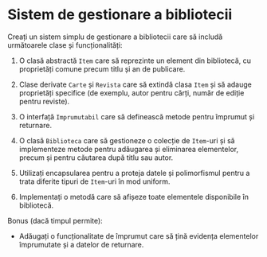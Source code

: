 # Sistem de gestionare a bibliotecii

Creați un sistem simplu de gestionare a bibliotecii care să includă următoarele clase și funcționalități:

1. O clasă abstractă `Item` care să reprezinte un element din bibliotecă, cu proprietăți comune precum titlu și an de publicare.

2. Clase derivate `Carte` și `Revista` care să extindă clasa `Item` și să adauge proprietăți specifice (de exemplu, autor pentru cărți, număr de ediție pentru reviste).

3. O interfață `Imprumutabil` care să definească metode pentru împrumut și returnare.

4. O clasă `Biblioteca` care să gestioneze o colecție de `Item`-uri și să implementeze metode pentru adăugarea și eliminarea elementelor, precum și pentru căutarea după titlu sau autor.

5. Utilizați encapsularea pentru a proteja datele și polimorfismul pentru a trata diferite tipuri de `Item`-uri în mod uniform.

6. Implementați o metodă care să afișeze toate elementele disponibile în bibliotecă.

Bonus (dacă timpul permite):
- Adăugați o funcționalitate de împrumut care să țină evidența elementelor împrumutate și a datelor de returnare.